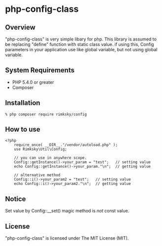 # php-config-class

## Overview
"php-config-class" is very simple libary for php.
This library is assumed to be replacing "define" function with static class value.
if using this, Config parameters in your application use like global variable,
but not using global variable.

## System Requirements
* PHP 5.4.0 or greater  
* Composer

## Installation
    % php composer require rimksky/config

## How to use
    <?php
        require_once( __DIR__."/vendor/autoload.php" );
        use Rimksky\Util\Config;

        // you can use in anywhere scope.
        Config::getInstance()->your_param = "test";   // setting value
        echo Config::getInstance()->your_param."\n";  // getting value

        // alternative method
        Config::i()->your_param2 = "test";   // setting value
        echo Config::i()->your_param2."\n";  // getting value

## Notice
Set value by Config::__set() magic method is *not* const value.

## License
"php-config-class" is licensed under The MIT License (MIT).
